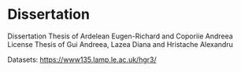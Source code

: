 # Dissertation
Dissertation Thesis of Ardelean Eugen-Richard and Coporiie Andreea
License Thesis of Gui Andreea, Lazea Diana and Hristache Alexandru

Datasets: https://www135.lamp.le.ac.uk/hgr3/
